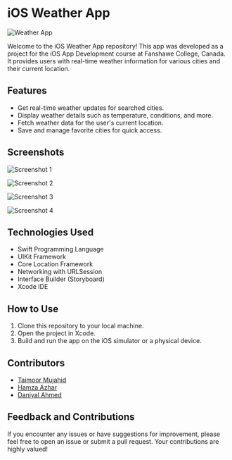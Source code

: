 # iOS Weather App

![Weather App](https://github.com/taimo0r/WeatherApp/blob/main/Screenshots/Weather%20App.png)

Welcome to the iOS Weather App repository! This app was developed as a project for the iOS App Development course at Fanshawe College, Canada. It provides users with real-time weather information for various cities and their current location.

## Features

- Get real-time weather updates for searched cities.
- Display weather details such as temperature, conditions, and more.
- Fetch weather data for the user's current location.
- Save and manage favorite cities for quick access.

## Screenshots

![Screenshot 1](https://github.com/taimo0r/WeatherApp/blob/main/Screenshots/Screenshot%201.png)

![Screenshot 2](https://github.com/taimo0r/WeatherApp/blob/main/Screenshots/Screenshot%202.png)

![Screenshot 3](https://github.com/taimo0r/WeatherApp/blob/main/Screenshots/Screenshot%203.png)

![Screenshot 4](https://github.com/taimo0r/WeatherApp/blob/main/Screenshots/Screenshot%204.png)

## Technologies Used

- Swift Programming Language
- UIKit Framework
- Core Location Framework
- Networking with URLSession
- Interface Builder (Storyboard)
- Xcode IDE

## How to Use

1. Clone this repository to your local machine.
2. Open the project in Xcode.
3. Build and run the app on the iOS simulator or a physical device.

## Contributors

- [Taimoor Mujahid](https://github.com/taimo0r)
- [Hamza Azhar](https://github.com/HamzaAzhar-iOSxFlutter)
- [Daniyal Ahmed](https://github.com/daniyal392)

## Feedback and Contributions

If you encounter any issues or have suggestions for improvement, please feel free to open an issue or submit a pull request. Your contributions are highly valued!
